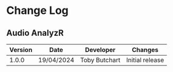 # Change Log
## Audio AnalyzR
Version | Date | Developer | Changes |
------- | ---- | --------- | ------- |
1.0.0 | 19/04/2024 | Toby Butchart | Initial release |
